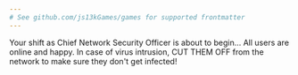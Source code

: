 ```yaml
---
# See github.com/js13kGames/games for supported frontmatter
---
```

Your shift as Chief Network Security Officer is about to begin… All users are online and happy. In case of virus intrusion, CUT THEM OFF from the network to make sure they don't get infected!